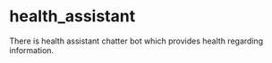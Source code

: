 # health_assistant
There is health assistant chatter bot which provides health regarding information.
